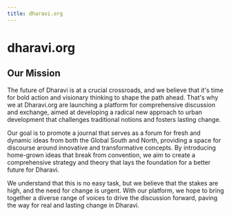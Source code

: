 ```yaml
---
title: dharavi.org
---
```


# dharavi.org

## Our Mission

The future of Dharavi is at a crucial crossroads, and we believe that it's time for bold action and visionary thinking to shape the path ahead. That's why we at Dharavi.org are launching a platform for comprehensive discussion and exchange, aimed at developing a radical new approach to urban development that challenges traditional notions and fosters lasting change.

Our goal is to promote a journal that serves as a forum for fresh and dynamic ideas from both the Global South and North, providing a space for discourse around innovative and transformative concepts. By introducing home-grown ideas that break from convention, we aim to create a comprehensive strategy and theory that lays the foundation for a better future for Dharavi.

We understand that this is no easy task, but we believe that the stakes are high, and the need for change is urgent. With our platform, we hope to bring together a diverse range of voices to drive the discussion forward, paving the way for real and lasting change in Dharavi.